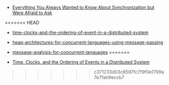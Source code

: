 * [Everything You Always Wanted to Know About Synchronization but Were Afraid to Ask](http://sigops.org/sosp/sosp13/papers/p33-david.pdf)

<<<<<<< HEAD
* [time-clocks-and-the-ordering-of-event-in-a-distributed-system](http://www.stanford.edu/class/cs240/readings/lamport.pdf)

* [heap-architectures-for-concurrent-languages-using-message-passing](http://citeseerx.ist.psu.edu/viewdoc/download?doi=10.1.1.108.1302&rep=rep1&type=pdf)

* [message-analysis-for-concurrent-languages](http://user.it.uu.se/~kostis/Papers/escape.pdf)
=======
* [Time, Clocks, and the Ordering of Events in a Distributed System](http://www.stanford.edu/class/cs240/readings/lamport.pdf)
>>>>>>> c371233d03c8597fc7f9f0e1799a7e7fab9eccb7
